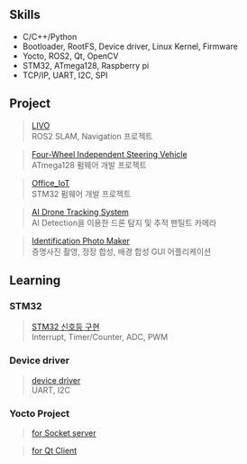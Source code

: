 ## Skills

- C/C++/Python
- Bootloader, RootFS, Device driver, Linux Kernel, Firmware
- Yocto, ROS2, Qt, OpenCV
- STM32, ATmega128, Raspberry pi
- TCP/IP, UART, I2C, SPI

## Project
> [LIVO](https://github.com/jeong7231/LIVO)<br>
> ROS2 SLAM, Navigation 프로젝트

> [Four-Wheel Independent Steering Vehicle](https://github.com/jeong7231/embeded_system_design)<br>
> ATmega128 펌웨어 개발 프로젝트

> [Office_IoT](https://github.com/jeong7231/Office_IoT)<br>
> STM32 펌웨어 개발 프로젝트

> [AI Drone Tracking System](https://github.com/SulfurCamp/Intel_AI_Project_Team02)<br>
> AI Detection을 이용한 드론 탐지 및 추적 팬틸트 카메라

> [Identification Photo Maker](https://github.com/jeong7231/Intel7_simple_id_photo_maker)<br>
> 증명사진 촬영, 정장 합성, 배경 합성 GUI 어플리케이션

## Learning
### STM32
> [STM32 신호등 구현](https://github.com/jeong7231/intel7_review_study/tree/main/2nd_week/jeong7231)<br>
> Interrupt, Timer/Counter, ADC, PWM

### Device driver
> [device driver](https://github.com/jeong7231/device_driver)<br>
> UART, I2C

### Yocto Project
> [for Socket server](https://github.com/jeong7231/yocto_tcp_server)<br>

> [for Qt Client](https://github.com/jeong7231/yocto_qt_client)<br>
